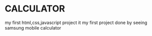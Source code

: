 # CALCULATOR 
 my first html,css,javascript project
 it my first project done by seeing samsung mobile calculator